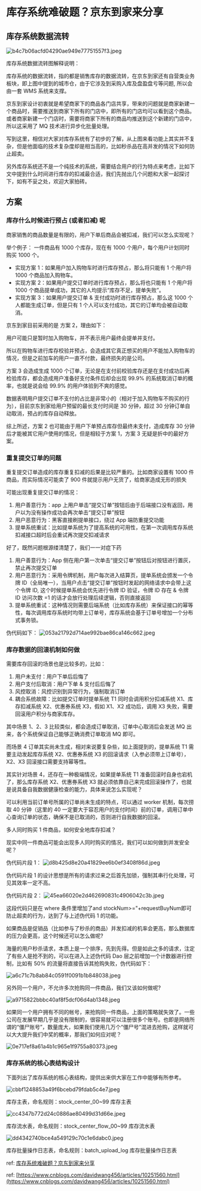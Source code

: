 

# 库存系统难破题？京东到家来分享

## 库存系统数据流转

![b4c7b06acfd04290ae949e77751557f3.jpeg](b4c7b06acfd04290ae949e77751557f3.jpeg)

库存系统数据流转图解释说明：

库存系统的数据流转，指的都是销售库存的数据流转，在京东到家还有自营类业务板块，即上图中提到的城市仓，由于它涉及到采购入库及盘盈盘亏等问题, 所以会由一套 WMS 系统来支撑。

京东到家设计初衷就是希望商家下的商品各门店共享，带来的问题就是商家新建一个商品时，需要推送到商家下所有的门店中，即所有的门店均可以看到这个商品。或者商家新建一个门店时，需要将商家下所有的商品均推送到这个新建的门店中，所以这采用了 MQ 技术进行异步化批量处理。

写到这里，相信对大家对库存系统有了初步的了解，从上图来看功能上其实并不复杂，但是他面临的技术复杂度却是相当高的，比如秒杀品在高并发的情况下如何防止超卖。

另外库存系统还不是一个纯技术的系统，需要结合用户的行为特点来考虑，比如下文中提到什么时间进行库存的扣减最合适，我们先抛出几个问题和大家一起探讨下，如有不妥之处，欢迎大家拍砖。

## 方案

### 库存什么时候进行预占 (或者扣减) 呢

商家销售的商品数量是有限的，用户下单后商品会被扣减，我们可以怎么实现呢？

举个例子： 一件商品有 1000 个库存，现在有 1000 个用户，每个用户计划同时购买 1000 个。

- 实现方案 1：如果用户加入购物车时进行库存预占，那么将只能有 1 个用户将 1000 个商品加入购物车。
- 实现方案 2：如果用户提交订单时进行库存预占，那么将也只能有 1 个用户将 1000 个商品提单成功，其它的人均提示“库存不足，提单失败”。
- 实现方案 3：如果用户提交订单 & 支付成功时进行库存预占，那么这 1000 个人都能生成订单，但是只有 1 个人可以支付成功，其它的订单均会被自动取消。

京东到家目前采用的是 方案 2，理由如下：

用户可能只是暂时加入购物车，并不表示用户最终会提单并支付。

所以在购物车进行库存校验并预占，会造成其它真正想买的用户不能加入购物车的情况，但是之前加车的用户一直不付款，最终损失的是公司。

方案 3 会造成生成 1000 个订单，无论是在支付前校验库存还是在支付成功后再检验库存，都会造成用户准备好支付条件后却会出现 99.9% 的系统取消订单的概率，也就是说会给 99.9% 的用户体验到不爽的感觉。

数据表明用户提交订单不支付的占比是非常小的（相对于加入购物车不购买的行为），目前京东到家给用户预留的最长支付时间是 30 分钟，超过 30 分钟订单自动取消，预占的库存自动释放。

综上所述，方案 2 也可能由于用户下单预占库存但最终未支付，造成库存 30 分钟后才能被其它用户使用的情况，但是相较于方案 1，方案 3 无疑是折中的最好方案。


### 重复提交订单的问题

重复提交订单造成的库存重复扣减的后果是比较严重的。比如商家设置有 1000 件商品，而实际情况可能卖了 900 件就提示用户无货了，给商家造成无形的损失

可能出现重复提交订单的情况：
1. 用户善意行为：app 上用户单击“提交订单”按钮后由于后端接口没有返回，用户以为没有操作成功会再次单击“提交订单”按钮
2. 用户恶意行为：黑客直接刷提单接口，绕过 App 端防重提交功能
3. 提单系统重试：比如提单系统为了提高系统的可用性，在第一次调用库存系统扣减接口超时后会重试再次提交扣减请求

好了，既然问题根源缕清楚了，我们一一对症下药

1. 用户善意行为：App 侧在用户第一次单击“提交订单”按钮后对按钮进行置灰，禁止再次提交订单
2. 用户恶意行为：采用令牌机制，用户每次进入结算页，提单系统会颁发一个令牌 ID（全局唯一），当用户点击“提交订单”按钮时发起的网络请求中会带上这个令牌 ID, 这个时候提单系统会优先进行令牌 ID 验证，令牌 ID 存在 & 令牌 ID 访问次数 =1 的话才会放行处理后续逻辑，否则直接返回
3. 提单系统重试：这种情况则需要后端系统（比如库存系统）来保证接口的幂等性，每次调用库存系统时均带上订单号，库存系统会基于订单号增加一个分布式事务锁。

伪代码如下：
![053a21792d714ae992bae86ca146c662.jpeg](053a21792d714ae992bae86ca146c662.jpeg)


### 库存数据的回滚机制如何做

需要库存回滚的场景也是比较多的，比如：
1. 用户未支付：用户下单后后悔了
2. 用户支付后取消：用户下单 & 支付后后悔了
3. 风控取消：风控识别到异常行为，强制取消订单
4. 耦合系统故障：比如提交订单时提单系统 T1 同时会调用积分扣减系统 X1、库存扣减系统 X2、优惠券系统 X3，假如 X1、X2 成功后，调用 X3 失败，需要回滚用户积分与商家库存。

其中场景 1、2、3 比较类似，都会造成订单取消，订单中心取消后会发送 MQ 出来，各个系统保证自己能够正确消费订单取消 MQ 即可。

而场景 4 订单其实尚未生成，相对来说要复杂些，如上面提到的，提单系统 T1 需要主动发起库存系统 X2、优惠券系统 X3 的回滚请求（入参必须带上订单号），X2、X3 回滚接口需要支持幂等性。

其实针对场景 4，还存在一种极端情况，如果提单系统 T1 准备回滚时自身也宕机了，那么库存系统 X2、优惠券系统 X3 就必须依靠自己来完成回滚操作了，也就是说具备自我数据健康检查的能力，具体来说怎么实现呢？

可以利用当前订单号所属的订单尚未生成的特点，可以通过 worker 机制，每次捞取 40 分钟（这里的 40 一定要大于容忍用户的支付时间）前的订单，调用订单中心查询订单的状态，确保不是已取消的，否则进行自我数据的回滚。

多人同时购买 1 件商品，如何安全地库存扣减？

现实中同一件商品可能会出现多人同时购买的情况，我们可以如何做到并发安全呢？

伪代码片段 1：
![d8b425d8e20a41829ee6b0ef3408f86d.jpeg](d8b425d8e20a41829ee6b0ef3408f86d.jpeg)

伪代码片段 1 的设计思想是所有的请求过来之后首先加锁，强制其串行化处理，可见其效率一定不高。

伪代码片段 2：
![45ea66020e2d462690831c4906042c3b.jpeg](45ea66020e2d462690831c4906042c3b.jpeg)

这段代码只是在 where 条件里增加了and stockNum>="+requestBuyNum即可防止超卖的行为，达到了与上述伪代码 1 的功能。

如果商品是促销品（比如参与了秒杀的商品）并发扣减的机率会更高，那么数据库的压力会更高，这个时候还可以怎么做呢?

海量的用户秒杀请求，本质上是一个排序，先到先得。但是如此之多的请求，注定了有些人是抢不到的，可以在进入上述伪代码 Dao 层之前增加一个计数器进行控制，比如有 50% 的流量将直接告诉其抢购失败，伪代码如下：

![a6c71c7b8ab84c0591f0091b1b848038.jpeg](a6c71c7b8ab84c0591f0091b1b848038.jpeg)

另外同一个用户，不允许多次抢购同一件商品，我们又该如何做呢?

![a9715822bbbc40af8f5dcf06d4ab1348.jpeg](a9715822bbbc40af8f5dcf06d4ab1348.jpeg)

如果同一个用户拥有不同的帐号，来抢购同一件商品，上面的策略就失效了。一些公司在发展早期几乎是没有限制的，很容易就可以注册很多个账号。也即是网络所谓的“僵尸账号”，数量庞大，如果我们使用几万个“僵尸号”混进去抢购，这样就可以大大提升我们中奖的概率，那我们如何应对呢？

![0e717ef8a61a4b1c965e1f9755a80373.jpeg](0e717ef8a61a4b1c965e1f9755a80373.jpeg)

### 库存系统的核心表结构设计

下面列出了库存系统的核心表结构，提供出来供大家在工作中能够有所参考。

![cbbf1248853a49f6bcebd79fdab5c4e7.jpeg](cbbf1248853a49f6bcebd79fdab5c4e7.jpeg)

库存主表，命名规则：stock_center_00~99 库存主表

![cc4347b772d24c0886ae80499d31d66e.jpeg](cc4347b772d24c0886ae80499d31d66e.jpeg)

库存流水表，命名规则：stock_center_flow_00~99 库存流水表

![dd4342740bce4a549129c70c1e6dabc0.jpeg](dd4342740bce4a549129c70c1e6dabc0.jpeg)

库存批量操作日志表，命名规则：batch_upload_log 库存批量操作日志表


ref:
[库存系统难破题？京东到家来分享](https://www.cnblogs.com/davidwang456/articles/10251560.html)



ref:
[https://www.cnblogs.com/davidwang456/articles/10251560.html](https://www.cnblogs.com/davidwang456/articles/10251560.html)
